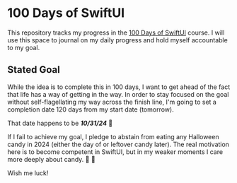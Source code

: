 # 100 Days of SwiftUI

This repository tracks my progress in the [100 Days of SwiftUI](https://www.hackingwithswift.com/100/swiftui) course. I will use this space to journal on my daily progress and hold myself accountable to my goal.

## Stated Goal

While the idea is to complete this in 100 days, I want to get ahead of the fact that life has a way of getting in the way. In order to stay focused on the goal without self-flagellating my way across the finish line, I'm going to set a completion date 120 days from my start date (tomorrow).

That date happens to be **_10/31/24_** :jack_o_lantern:

If I fail to achieve my goal, I pledge to abstain from eating any Halloween candy in 2024 (either the day of or leftover candy later). The real motivation here is to become competent in SwiftUI, but in my weaker moments I care more deeply about candy. :no_entry_sign: :candy:

Wish me luck!
